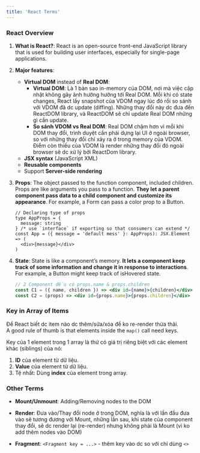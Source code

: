 ```yaml
---
title: 'React Terms'
---
```


### React Overview

1. **What is React?**: React is an open-source front-end JavaScript library that is used for building user interfaces, especially for single-page applications.
2. **Major features**:

   - **Virtual DOM** instead of **Real DOM**:
     - **Virtual DOM**: Là 1 bản sao in-memory của DOM, nơi mà việc cập nhật không gây ảnh hưởng hưởng tới Real DOM. Mỗi khi có state changes, React lấy snapshot của VDOM ngay lúc đó rồi so sánh với VDOM đã dc update (diffing). Những thay đổi này dc đưa đến ReactDOM library, và ReactDOM sẽ chỉ update Real DOM những gì cần update.
     - **So sánh VDOM vs Real DOM**: Real DOM chậm hơn vì mỗi khi DOM thay đổi, trình duyệt cần phải dựng lại UI ở ngoài browser, so với những thay đổi chỉ xảy ra ở trong memory của VDOM. Điểm còn thiếu của VDOM là render những thay đổi đó ngoài browser sẽ dc xử lý bởi ReactDom library.
   - **JSX syntax** (JavaScript XML)
   - **Reusable components**
   - Support **Server-side rendering**

3. **Props**: The object passed to the function component, included children. Props are like arguments you pass to a function. **They let a parent component pass data to a child component and customize its appearance**. For example, a Form can pass a color prop to a Button.

   ```tsx
   // Declaring type of props
   type AppProps = {
     message: string
   } /* use `interface` if exporting so that consumers can extend */
   const App = ({ message = 'default mess' }: AppProps): JSX.Element => (
     <div>{message}</div>
   )
   ```

4. **State**: State is like a component’s memory. **It lets a component keep track of some information and change it in response to interactions**. For example, a Button might keep track of isHovered state.

   ```jsx
   // 2 Component đều có props.name & props.children
   const C1 = ({ name, children }) => <div id={name}>{children}</div>
   const C2 = (props) => <div id={props.name}>{props.children}</div>
   ```

### Key in Array of Items

Để React biết dc item nào dc thêm/sửa/xóa để ko re-render thừa thãi.  
A good rule of thumb is that elements inside the `map()` call need keys.

Key của 1 element trong 1 array là thứ có giá trị riêng biệt với các element khác (siblings) của nó:

1. **ID** của element từ dữ liệu.
2. **Value** của element từ dữ liệu.
3. Tệ nhất: Dùng **index** của element trong array.

### Other Terms

- **Mount/Unmount**: Adding/Removing nodes to the DOM

- **Render**: Đưa vào/Thay đổi node ở trong DOM, nghĩa là với lần đầu đưa vào sẽ tương đương với Mount, những lần sau, khi state của component thay đổi, sẽ dc render lại (re-render) nhưng không phải là Mount (vì ko add thêm nodes vào DOM)

- **Fragment**: `<Fragment key = ...>` - thêm key vào dc so với chỉ dùng `<>`
